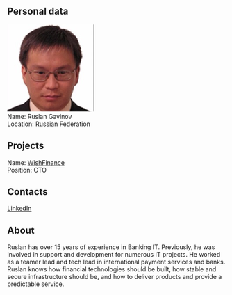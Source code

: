 ## Personal data
![ruslan gavinov photo](photo/ruslan_gavinov.jpg)  
Name:   Ruslan Gavinov  
Location: Russian Federation  
## Projects 
Name: [WishFinance](../projects/wishfinance.md)  
Position: CTO   
## Contacts
[LinkedIn](https://www.linkedin.com/in/ruslan-gavinov-b8a2774b/)  
## About
Ruslan has over 15 years of experience in Banking IT.
Previously, he was involved in support and
development for numerous IT projects. He worked as a
teamer lead and tech lead in international payment
services and banks. Ruslan knows how financial
technologies should be built, how stable and secure
infrastructure should be, and how to deliver products
and provide a predictable service.
